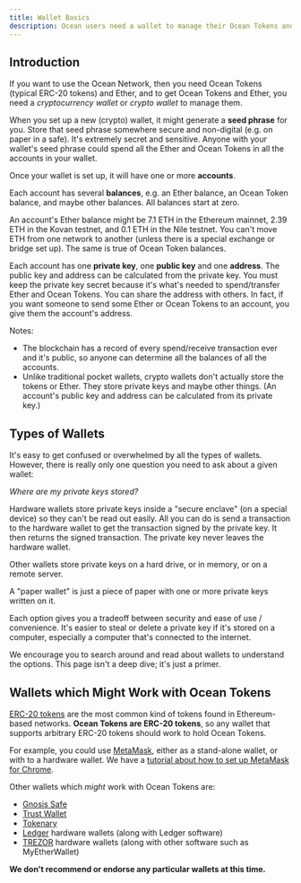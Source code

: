 ```yaml
---
title: Wallet Basics
description: Ocean users need a wallet to manage their Ocean Tokens and Ether. This page explains the basics of wallets.
---
```


## Introduction

If you want to use the Ocean Network, then you need Ocean Tokens (typical ERC-20 tokens) and Ether, and to get Ocean Tokens and Ether, you need a _cryptocurrency wallet_ or _crypto wallet_ to manage them.

When you set up a new (crypto) wallet, it might generate a **seed phrase** for you. Store that seed phrase somewhere secure and non-digital (e.g. on paper in a safe). It's extremely secret and sensitive. Anyone with your wallet's seed phrase could spend all the Ether and Ocean Tokens in all the accounts in your wallet.

Once your wallet is set up, it will have one or more **accounts**.

Each account has several **balances**, e.g. an Ether balance, an Ocean Token balance, and maybe other balances. All balances start at zero.

An account's Ether balance might be 7.1 ETH in the Ethereum mainnet, 2.39 ETH in the Kovan testnet, and 0.1 ETH in the Nile testnet. You can't move ETH from one network to another (unless there is a special exchange or bridge set up). The same is true of Ocean Token balances.

Each account has one **private key**, one **public key** and one **address**. The public key and address can be calculated from the private key. You must keep the private key secret because it's what's needed to spend/transfer Ether and Ocean Tokens. You can share the address with others. In fact, if you want someone to send some Ether or Ocean Tokens to an account, you give them the account's address.

Notes:

- The blockchain has a record of every spend/receive transaction ever and it's public, so anyone can determine all the balances of all the accounts.
- Unlike traditional pocket wallets, crypto wallets don't actually store the tokens or Ether. They store private keys and maybe other things. (An account's public key and address can be calculated from its private key.)

## Types of Wallets

It's easy to get confused or overwhelmed by all the types of wallets. However, there is really only one question you need to ask about a given wallet:

_Where are my private keys stored?_

Hardware wallets store private keys inside a "secure enclave" (on a special device) so they can't be read out easily. All you can do is send a transaction to the hardware wallet to get the transaction signed by the private key. It then returns the signed transaction. The private key never leaves the hardware wallet.

Other wallets store private keys on a hard drive, or in memory, or on a remote server.

A "paper wallet" is just a piece of paper with one or more private keys written on it.

Each option gives you a tradeoff between security and ease of use / convenience. It's easier to steal or delete a private key if it's stored on a computer, especially a computer that's connected to the internet.

We encourage you to search around and read about wallets to understand the options. This page isn't a deep dive; it's just a primer.

## Wallets which Might Work with Ocean Tokens

[ERC-20 tokens](https://en.wikipedia.org/wiki/ERC-20) are the most common kind of tokens found in Ethereum-based networks. **Ocean Tokens are ERC-20 tokens**, so any wallet that supports arbitrary ERC-20 tokens should work to hold Ocean Tokens.

For example, you could use [MetaMask](https://metamask.io/), either as a stand-alone wallet, or with to a hardware wallet. We have a [tutorial about how to set up MetaMask for Chrome](/tutorials/metamask-setup).

Other wallets which _might_ work with Ocean Tokens are:

- [Gnosis Safe](https://safe.gnosis.io)
- [Trust Wallet](https://trustwallet.com)
- [Tokenary](https://tokenary.io)
- [Ledger](https://www.ledger.com/) hardware wallets (along with Ledger software)
- [TREZOR](https://trezor.io/) hardware wallets (along with other software such as MyEtherWallet)

**We don't recommend or endorse any particular wallets at this time.**
